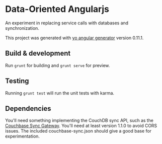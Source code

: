 # Data-Oriented Angularjs

An experiment in replacing service calls with databases and synchronization.

This project was generated with [yo angular generator](https://github.com/yeoman/generator-angular)
version 0.11.1.

## Build & development

Run `grunt` for building and `grunt serve` for preview.

## Testing

Running `grunt test` will run the unit tests with karma.

## Dependencies

You'll need something implementing the CouchDB sync API, such as the [Couchbase Sync Gateway](http://www.couchbase.com/nosql-databases/downloads). You'll need at least version 1.1.0 to avoid CORS issues. The included couchbase-sync.json should give a good base for experimentation.

